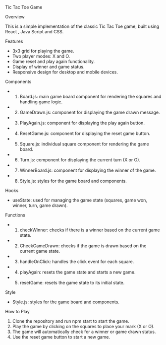 Tic Tac Toe Game

Overview

This is a simple implementation of the classic Tic Tac Toe game, built using React , Java Script and CSS.

Features

- 3x3 grid for playing the game.
- Two player modes: X and O.
- Game reset and play again functionality.
- Display of winner and game status.
- Responsive design for desktop and mobile devices.

Components

- 1. Board.js: main game board component for rendering the squares and handling game logic.
- 2. GameDrawn.js: component for displaying the game drawn message.
- 3. PlayAgain.js: component for displaying the play again button.
- 4. ResetGame.js: component for displaying the reset game button.
- 5. Square.js: individual square component for rendering the game board.
- 6. Turn.js: component for displaying the current turn (X or O).
- 7. WinnerBoard.js: component for displaying the winner of the game.
- 8. Style.js: styles for the game board and components.

Hooks

- useState: used for managing the game state (squares, game won, winner, turn, game drawn).

Functions

- 1. checkWinner: checks if there is a winner based on the current game state.
- 2. CheckGameDrawn: checks if the game is drawn based on the current game state.
- 3. handleOnClick: handles the click event for each square.
- 4. playAgain: resets the game state and starts a new game.
- 5. resetGame: resets the game state to its initial state.

Style

- Style.js: styles for the game board and components.

How to Play

1. Clone the repository and run npm start to start the game.
2. Play the game by clicking on the squares to place your mark (X or O).
3. The game will automatically check for a winner or game drawn status.
4. Use the reset game button to start a new game.

